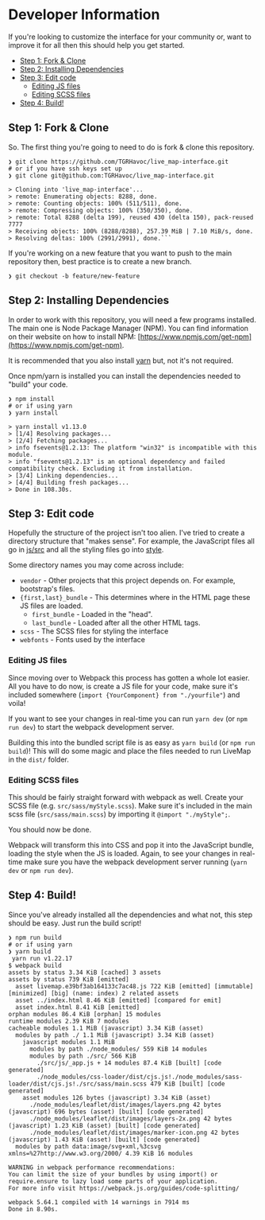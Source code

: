 # Developer Information <!-- omit in toc -->

If you're looking to customize the interface for your community or, want to improve it for all then this should help you get started.

- [Step 1: Fork & Clone](#step-1-fork--clone)
- [Step 2: Installing Dependencies](#step-2-installing-dependencies)
- [Step 3: Edit code](#step-3-edit-code)
  - [Editing JS files](#editing-js-files)
  - [Editing SCSS files](#editing-scss-files)
- [Step 4: Build!](#step-4-build)

## Step 1: Fork & Clone

So. The first thing you're going to need to do is fork & clone this repository.
```shell
❯ git clone https://github.com/TGRHavoc/live_map-interface.git
# or if you have ssh keys set up
❯ git clone git@github.com:TGRHavoc/live_map-interface.git

> Cloning into 'live_map-interface'...
> remote: Enumerating objects: 8288, done.
> remote: Counting objects: 100% (511/511), done.
> remote: Compressing objects: 100% (350/350), done.
> remote: Total 8288 (delta 199), reused 430 (delta 150), pack-reused 7777
> Receiving objects: 100% (8288/8288), 257.39 MiB | 7.10 MiB/s, done.
> Resolving deltas: 100% (2991/2991), done.```
```

If you're working on a new feature that you want to push to the main repository then, best practice is to create a new branch.
```shell
❯ git checkout -b feature/new-feature
```

## Step 2: Installing Dependencies

In order to work with this repository, you will need a few programs installed.
The main one is Node Package Manager (NPM).
You can find information on their website on how to install NPM: [https://www.npmjs.com/get-npm](https://www.npmjs.com/get-npm).

It is recommended that you also install [yarn](https://classic.yarnpkg.com/en/docs/install/) but, not it's not required.

Once npm/yarn is installed you can install the dependencies needed to "build" your code.

```
❯ npm install 
# or if using yarn
❯ yarn install

> yarn install v1.13.0
> [1/4] Resolving packages...
> [2/4] Fetching packages...
> info fsevents@1.2.13: The platform "win32" is incompatible with this module.
> info "fsevents@1.2.13" is an optional dependency and failed compatibility check. Excluding it from installation.
> [3/4] Linking dependencies...
> [4/4] Building fresh packages...
> Done in 108.30s.
```

## Step 3: Edit code

Hopefully the structure of the project isn't too alien.
I've tried to create a directory structure that "makes sense".
For example, the JavaScript files all go in [js/src](https://github.com/TGRHavoc/live_map-interface/tree/master/js) and all the styling files go into [style](https://github.com/TGRHavoc/live_map-interface/tree/master/style).

Some directory names you may come across include:
- `vendor` - Other projects that this project depends on. For example, bootstrap's files.
- `{first,last}_bundle` - This determines where in the HTML page these JS files are loaded.
  - `first_bundle` - Loaded in the "head".
  - `last_bundle` - Loaded after all the other HTML tags.
- `scss` - The SCSS files for styling the interface
- `webfonts` - Fonts used by the interface

### Editing JS files

Since moving over to Webpack this process has gotten a whole lot easier.
All you have to do now, is create a JS file for your code, make sure it's included somewhere (`import {YourComponent} from "./yourfile"`) and voila!

If you want to see your changes in real-time you can run `yarn dev` (or `npm run dev`) to start the webpack development server.

Building this into the bundled script file is as easy as `yarn build` (or `npm run build`)!
This will do some magic and place the files needed to run LiveMap in the `dist/` folder.


### Editing SCSS files

This should be fairly straight forward with webpack as well.
Create your SCSS file (e.g. `src/sass/myStyle.scss`).
Make sure it's included in the main scss file (`src/sass/main.scss`) by importing it `@import "./myStyle";`.

You should now be done.

Webpack will transform this into CSS and pop it into the JavaScript bundle, loading the style when the JS is loaded.
Again, to see your changes in real-time make sure you have the webpack development server running (`yarn dev` or `npm run dev`).



## Step 4: Build!

Since you've already installed all the dependencies and what not, this step should be easy.
Just run the build script!

```
❯ npm run build
# or if using yarn
❯ yarn build
 yarn run v1.22.17
$ webpack build
assets by status 3.34 KiB [cached] 3 assets
assets by status 739 KiB [emitted]
  asset livemap.e39bf3ab164133c7ac48.js 722 KiB [emitted] [immutable] [minimized] [big] (name: index) 2 related assets
  asset ../index.html 8.46 KiB [emitted] [compared for emit]
  asset index.html 8.41 KiB [emitted]
orphan modules 86.4 KiB [orphan] 15 modules
runtime modules 2.39 KiB 7 modules
cacheable modules 1.1 MiB (javascript) 3.34 KiB (asset)
  modules by path ./ 1.1 MiB (javascript) 3.34 KiB (asset)
    javascript modules 1.1 MiB
      modules by path ./node_modules/ 559 KiB 14 modules
      modules by path ./src/ 566 KiB
        ./src/js/_app.js + 14 modules 87.4 KiB [built] [code generated]
        ./node_modules/css-loader/dist/cjs.js!./node_modules/sass-loader/dist/cjs.js!./src/sass/main.scss 479 KiB [built] [code generated]
    asset modules 126 bytes (javascript) 3.34 KiB (asset)
      ./node_modules/leaflet/dist/images/layers.png 42 bytes (javascript) 696 bytes (asset) [built] [code generated]
      ./node_modules/leaflet/dist/images/layers-2x.png 42 bytes (javascript) 1.23 KiB (asset) [built] [code generated]
      ./node_modules/leaflet/dist/images/marker-icon.png 42 bytes (javascript) 1.43 KiB (asset) [built] [code generated]
  modules by path data:image/svg+xml,%3csvg xmlns=%27http://www.w3.org/2000/ 4.39 KiB 16 modules

WARNING in webpack performance recommendations: 
You can limit the size of your bundles by using import() or require.ensure to lazy load some parts of your application.
For more info visit https://webpack.js.org/guides/code-splitting/

webpack 5.64.1 compiled with 14 warnings in 7914 ms
Done in 8.90s.

```
